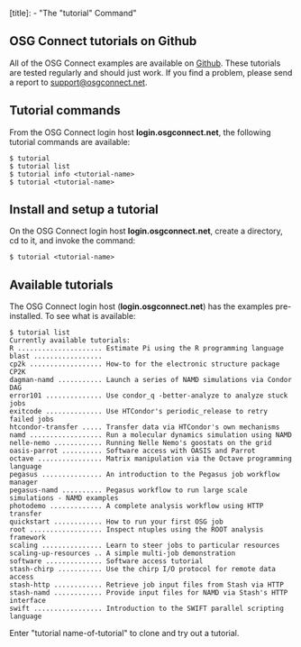 [title]: - "The "tutorial" Command"

OSG Connect tutorials on Github
-------------------------------

All of the OSG Connect examples are available on
[Github](<https://github.com/OSGConnect/>).  These
tutorials are tested regularly and should just work. If you find a problem,
please send a report to [support@osgconnect.net](mailto:support@osgconnect.net).

Tutorial commands
-----------------

From the OSG Connect login host **login.osgconnect.net**, the following tutorial
commands are available:

	$ tutorial
	$ tutorial list
	$ tutorial info <tutorial-name>
	$ tutorial <tutorial-name>

Install and setup a tutorial
----------------------------

On the OSG Connect login host **login.osgconnect.net**, create a directory, cd
to it, and invoke the command:

	$ tutorial <tutorial-name>

Available tutorials
-------------------

The OSG Connect login host (**login.osgconnect.net**) has the examples
pre-installed. To see what is available:


	$ tutorial list
	Currently available tutorials:
	R ..................... Estimate Pi using the R programming language
	blast .................
	cp2k .................. How-to for the electronic structure package CP2K
	dagman-namd ........... Launch a series of NAMD simulations via Condor DAG
	error101 .............. Use condor_q -better-analyze to analyze stuck jobs
	exitcode .............. Use HTCondor's periodic_release to retry failed jobs
	htcondor-transfer ..... Transfer data via HTCondor's own mechanisms
	namd .................. Run a molecular dynamics simulation using NAMD
	nelle-nemo ............ Running Nelle Nemo's goostats on the grid
	oasis-parrot .......... Software access with OASIS and Parrot
	octave ................ Matrix manipulation via the Octave programming language
	pegasus ............... An introduction to the Pegasus job workflow manager
	pegasus-namd .......... Pegasus workflow to run large scale simulations - NAMD examples
	photodemo ............. A complete analysis workflow using HTTP transfer
	quickstart ............ How to run your first OSG job
	root .................. Inspect ntuples using the ROOT analysis framework
	scaling ............... Learn to steer jobs to particular resources
	scaling-up-resources .. A simple multi-job demonstration
	software .............. Software access tutorial
	stash-chirp ........... Use the chirp I/O protocol for remote data access
	stash-http ............ Retrieve job input files from Stash via HTTP
	stash-namd ............ Provide input files for NAMD via Stash's HTTP interface
	swift ................. Introduction to the SWIFT parallel scripting language
  
  
  Enter "tutorial name-of-tutorial" to clone and try out a tutorial.

